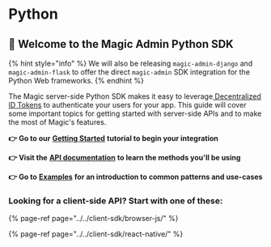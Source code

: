 # Python

## 🚀 Welcome to the Magic Admin Python SDK

{% hint style="info" %}
We will also be releasing `magic-admin-django` and `magic-admin-flask` to offer the direct `magic-admin` SDK integration for the Python Web frameworks.
{% endhint %}

The Magic server-side Python SDK makes it easy to leverage[ Decentralized ID Tokens](../../decentralized-id.md) to authenticate your users for your app. This guide will cover some important topics for getting started with server-side APIs and to make the most of Magic's features.

**👉 Go to our** [**Getting Started**](python-get-started.md) **tutorial to begin your integration**

**👉 Visit the** [**API documentation**](python-sdk/) **to learn the methods you'll be using**

**👉 Go to** [**Examples**](python-examples/) **for an introduction to common patterns and use-cases**

### Looking for a client-side API? Start with one of these:

{% page-ref page="../../client-sdk/browser-js/" %}

{% page-ref page="../../client-sdk/react-native/" %}

